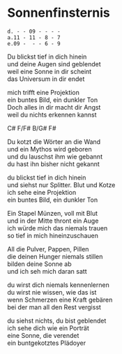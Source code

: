 # Sonnenfinsternis

```
d. - - 09 - - - -
a.11 - 11 - 8 - 7
e.09 -  - - 6 - 9
```

Du blickst tief in dich hinein  
und deine Augen sind geblendet  
weil eine Sonne in dir scheint  
das Universum in dir endet

mich trifft eine Projektion  
ein buntes Bild, ein dunkler Ton  
Doch alles in dir macht dir Angst  
weil du nichts erkennen kannst

C# F/F# B/G# F#

Du kotzt die Wörter an die Wand  
und ein Mythos wird geboren  
und du lauschst ihm wie gebannt  
du hast ihn bisher nicht gekannt

du blickst tief in dich hinein  
und siehst nur Splitter. Blut und Kotze  
ich sehe eine Projektion  
ein buntes Bild, ein dunkler Ton



Ein Stapel Münzen, voll mit Blut  
und in der Mitte thront ein Auge  
ich würde mich das niemals trauen  
so tief in mich hineinzuschauen

All die Pulver, Pappen, Pillen  
die deinen Hunger niemals stillen  
bilden deine Sonne ab  
und ich seh mich daran satt



du wirst dich niemals kennenlernen  
du wirst nie wissen, wie das ist  
wenn Schmerzen eine Kraft gebären  
bei der man all den Rest vergisst

du siehst nichts, du bist geblendet  
ich sehe dich wie ein Porträt  
eine Sonne, die verendet  
ein buntgekotztes Plädoyer
